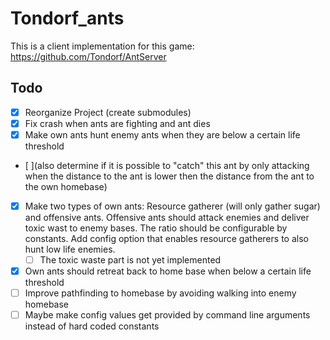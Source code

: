# Tondorf_ants

This is a client implementation for this game: https://github.com/Tondorf/AntServer

## Todo

- [X] Reorganize Project (create submodules)
- [X] Fix crash when ants are fighting and ant dies
- [X] Make own ants hunt enemy ants when they are below a certain life threshold 
- [ ](also determine if it is possible to "catch" this ant by only attacking when the distance to the ant is lower then the distance from the ant to the own homebase)
- [X] Make two types of own ants: Resource gatherer (will only gather sugar) and offensive ants. Offensive ants should attack enemies and deliver toxic wast to enemy bases. The ratio should be configurable by constants. Add config option that enables resource gatherers to also hunt low life enemies.
    - [ ] The toxic waste part is not yet implemented
- [X] Own ants should retreat back to home base when below a certain life threshold
- [ ] Improve pathfinding to homebase by avoiding walking into enemy homebase
- [ ] Maybe make config values get provided by command line arguments instead of hard coded constants